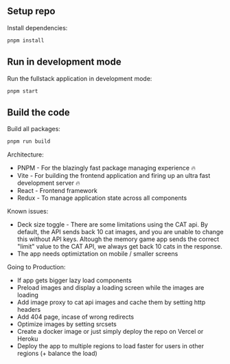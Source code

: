 ## Setup repo

Install dependencies:

```bash
pnpm install
```

## Run in development mode

Run the fullstack application in development mode:

```bash
pnpm start
```

## Build the code

Build all packages:

```bash
pnpm run build
```

Architecture:

-   PNPM - For the blazingly fast package managing experience 🔥
-   Vite - For building the frontend application and firing up an ultra fast development server 🔥
-   React - Frontend framework
-   Redux - To manage application state across all components

Known issues:

-   Deck size toggle - There are some limitations using the CAT api. By default, the API sends back 10 cat images, and you are unable to change this without API keys. Altough the memory game app sends the correct "limit" value to the CAT API, we always get back 10 cats in the response.
-   The app needs optimiztation on mobile / smaller screens

Going to Production:

-   If app gets bigger lazy load components
-   Preload images and display a loading screen while the images are loading
-   Add image proxy to cat api images and cache them by setting http headers
-   Add 404 page, incase of wrong redirects
-   Optimize images by setting srcsets
-   Create a docker image or just simply deploy the repo on Vercel or Heroku
-   Deploy the app to multiple regions to load faster for users in other regions (+ balance the load)
